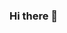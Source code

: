 ### Hi there 👋



<!--
# ![Anurag's GitHub stats](https://github-readme-stats.vercel.app/api?username=heejeong13&show_icons=true&theme=radical)
# ![Top Langs](https://github-readme-stats.vercel.app/api/top-langs/?username=heejeong13&layout=compact)

**heejeong13/heejeong13** is a ✨ _special_ ✨ repository because its `README.md` (this file) appears on your GitHub profile.

Here are some ideas to get you started:

- 🔭 I’m currently working on ...
- 🌱 I’m currently learning ...
- 👯 I’m looking to collaborate on ...
- 🤔 I’m looking for help with ...
- 💬 Ask me about ...
- 📫 How to reach me: ...
- 😄 Pronouns: ...
- ⚡ Fun fact: ...
-->
